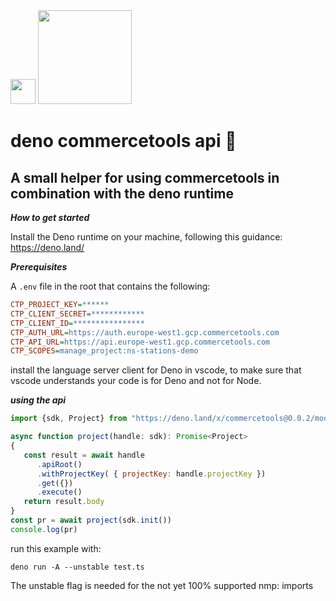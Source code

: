 <img src="https://deno.land/logo.svg" width=40px/>
<img src="https://commercetools.com/_build/images/logos/commercetools-logo-desktop.svg" width=150px/>


# deno commercetools api 🦕
## A small helper for using commercetools in combination with the deno runtime

***How to get started***

Install the Deno runtime on your machine, following this guidance: https://deno.land/

***Prerequisites***

A ```.env``` file in the root that contains the following:

```ini
CTP_PROJECT_KEY=******
CTP_CLIENT_SECRET=************
CTP_CLIENT_ID=****************
CTP_AUTH_URL=https://auth.europe-west1.gcp.commercetools.com
CTP_API_URL=https://api.europe-west1.gcp.commercetools.com
CTP_SCOPES=manage_project:ns-stations-demo
```

install the language server client for Deno in vscode, to make sure that vscode understands your code is for Deno and not for Node.

***using the api***
```javascript
import {sdk, Project} from "https://deno.land/x/commercetools@0.0.2/mod.ts";

async function project(handle: sdk): Promise<Project>
{
   const result = await handle
      .apiRoot()
      .withProjectKey( { projectKey: handle.projectKey })
      .get({})
      .execute()
   return result.body
}
const pr = await project(sdk.init())
console.log(pr)
```

run this example with:

```deno run -A --unstable test.ts```

The unstable flag is needed for the not yet 100% supported nmp: imports